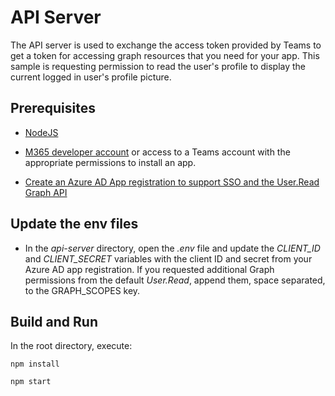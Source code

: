 # API Server

The API server is used to exchange the access token provided by Teams to get a token for accessing graph resources that you need for your app.  This sample is requesting permission to read the user's profile to display the current logged in user's profile picture.

## Prerequisites
-  [NodeJS](https://nodejs.org/en/)

-  [M365 developer account](https://docs.microsoft.com/en-us/microsoftteams/platform/concepts/build-and-test/prepare-your-o365-tenant) or access to a Teams account with the appropriate permissions to install an app.

-  [Create an Azure AD App registration to support SSO and the User.Read Graph API](https://aka.ms/teams-toolkit-sso-appreg)

## Update the env files

- In the *api-server* directory, open the *.env* file and update the *CLIENT_ID* and *CLIENT_SECRET* variables with the client ID and secret from your Azure AD app registration. If you requested additional Graph permissions from the default *User.Read*, append them, space separated, to the GRAPH_SCOPES key.

## Build and Run

In the root directory, execute:

`npm install`

`npm start`
